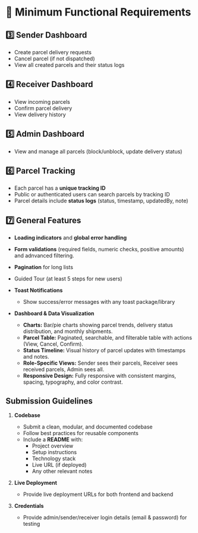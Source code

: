 # **📌 Minimum Functional Requirements**

## **3️⃣ Sender Dashboard**

- Create parcel delivery requests
- Cancel parcel (if not dispatched)
- View all created parcels and their status logs

## **4️⃣ Receiver Dashboard**

- View incoming parcels
- Confirm parcel delivery
- View delivery history

## **5️⃣ Admin Dashboard**

- View and manage all parcels (block/unblock, update delivery status)
  
## **6️⃣ Parcel Tracking**

- Each parcel has a **unique tracking ID**
- Public or authenticated users can search parcels by tracking ID
- Parcel details include **status logs** (status, timestamp, updatedBy, note)

## **7️⃣ General Features**

- **Loading indicators** and **global error handling**
- **Form validations** (required fields, numeric checks, positive amounts)  and adnvanced filtering.
- **Pagination** for long lists
- Guided Tour (at least 5 steps for new users)
- **Toast Notifications**
  
  - Show success/error messages with any toast package/library
  
- **Dashboard & Data Visualization**
  - **Charts:** Bar/pie charts showing parcel trends, delivery status distribution, and monthly shipments.  
  - **Parcel Table:** Paginated, searchable, and filterable table with actions (View, Cancel, Confirm).  
  - **Status Timeline:** Visual history of parcel updates with timestamps and notes.  
  - **Role-Specific Views:** Sender sees their parcels, Receiver sees received parcels, Admin sees all.  
  - **Responsive Design:** Fully responsive with consistent margins, spacing, typography, and color contrast.

## **Submission Guidelines**

1. **Codebase**
    - Submit a clean, modular, and documented codebase
    - Follow best practices for reusable components
    - Include a **README** with:
        - Project overview
        - Setup instructions
        - Technology stack
        - Live URL (if deployed)
        - Any other relevant notes

2. **Live Deployment**
    - Provide live deployment URLs for both frontend and backend
  
3. **Credentials**
    - Provide admin/sender/receiver login details (email & password) for testing
